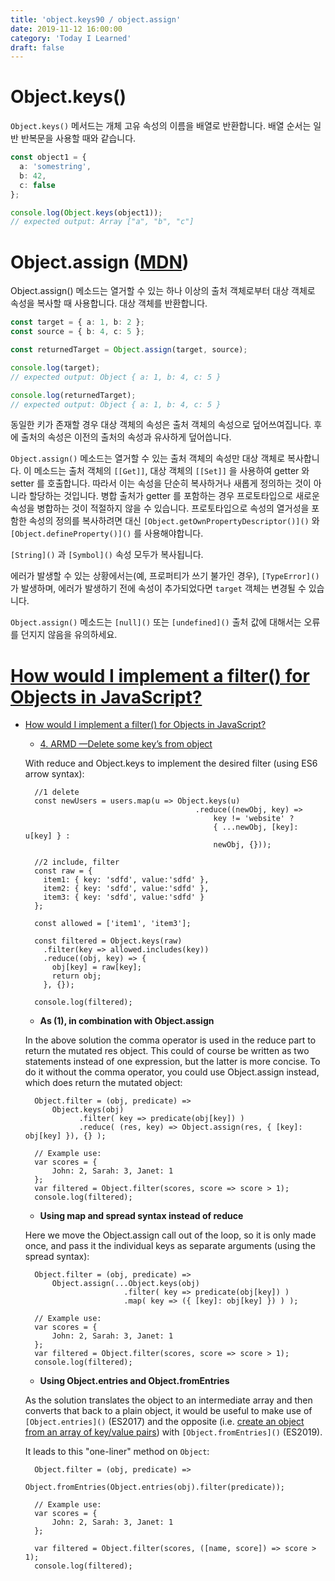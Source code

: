 ```yaml
---
title: 'object.keys90 / object.assign'
date: 2019-11-12 16:00:00
category: 'Today I Learned'
draft: false
---
```




# Object.keys()

`Object.keys()` 메서드는 개체 고유 속성의 이름을 배열로 반환합니다. 배열 순서는 일반 반복문을 사용할 때와 같습니다.

```typescript
const object1 = {
  a: 'somestring',
  b: 42,
  c: false
};

console.log(Object.keys(object1));
// expected output: Array ["a", "b", "c"]
```



# Object.assign ([MDN](https://developer.mozilla.org/ko/docs/Web/JavaScript/Reference/Global_Objects/Object/assign))

Object.assign() 메소드는 열거할 수 있는 하나 이상의 출처 객체로부터 대상 객체로 속성을 복사할 때 사용합니다. 대상 객체를 반환합니다.

```typescript
const target = { a: 1, b: 2 };
const source = { b: 4, c: 5 };

const returnedTarget = Object.assign(target, source);

console.log(target);
// expected output: Object { a: 1, b: 4, c: 5 }

console.log(returnedTarget);
// expected output: Object { a: 1, b: 4, c: 5 }
```

동일한 키가 존재할 경우 대상 객체의 속성은 출처 객체의 속성으로 덮어쓰여집니다. 후에 출처의 속성은 이전의 출처의 속성과 유사하게 덮어씁니다.

`Object.assign()` 메소드는 열거할 수 있는 출처 객체의 속성만 대상 객체로 복사합니다. 이 메소드는 출처 객체의 `[[Get]]`, 대상 객체의 `[[Set]]` 을 사용하여 getter 와 setter 를 호출합니다. 따라서 이는 속성을 단순히 복사하거나 새롭게 정의하는 것이 아니라 할당하는 것입니다. 병합 출처가 getter 를 포함하는 경우 프로토타입으로 새로운 속성을 병합하는 것이 적절하지 않을 수 있습니다. 프로토타입으로 속성의 열거성을 포함한 속성의 정의를 복사하려면 대신 `[Object.getOwnPropertyDescriptor()]()` 와 `[Object.defineProperty()]()` 를 사용해야합니다.

`[String]()` 과 `[Symbol]()` 속성 모두가 복사됩니다.

에러가 발생할 수 있는 상황에서는(예, 프로퍼티가 쓰기 불가인 경우), `[TypeError]()` 가 발생하며, 에러가 발생하기 전에 속성이 추가되었다면 `target` 객체는 변경될 수 있습니다.

`Object.assign()` 메소드는 `[null]()` 또는 `[undefined]()` 출처 값에 대해서는 오류를 던지지 않음을 유의하세요.



# [How would I implement a filter() for Objects in JavaScript?](https://stackoverflow.com/questions/5072136/javascript-filter-for-objects)

- [How would I implement a filter() for Objects in JavaScript?](https://stackoverflow.com/questions/5072136/javascript-filter-for-objects)

  - [4. ARMD —Delete some key’s from object](https://overflowjs.com/posts/Map-Reduce-Filter-In-Javascript.html)

  With reduce and Object.keys to implement the desired filter (using ES6 arrow syntax):

  ```
    //1 delete
    const newUsers = users.map(u => Object.keys(u)
    									.reduce((newObj, key) => 
    										key != 'website' ?
    										{ ...newObj, [key]: u[key] } :
    										newObj, {}));
    
    //2 include, filter
    const raw = {
      item1: { key: 'sdfd', value:'sdfd' },
      item2: { key: 'sdfd', value:'sdfd' },
      item3: { key: 'sdfd', value:'sdfd' }
    };
    
    const allowed = ['item1', 'item3'];
    
    const filtered = Object.keys(raw)
      .filter(key => allowed.includes(key))
      .reduce((obj, key) => {
        obj[key] = raw[key];
        return obj;
      }, {});
    
    console.log(filtered);
  ```

  - **As (1), in combination with Object.assign**

  In the above solution the comma operator is used in the reduce part to return the mutated res object. This could of course be written as two statements instead of one expression, but the latter is more concise. To do it without the comma operator, you could use Object.assign instead, which does return the mutated object:

  ```
    Object.filter = (obj, predicate) => 
        Object.keys(obj)
              .filter( key => predicate(obj[key]) )
              .reduce( (res, key) => Object.assign(res, { [key]: obj[key] }), {} );
    
    // Example use:
    var scores = {
        John: 2, Sarah: 3, Janet: 1
    };
    var filtered = Object.filter(scores, score => score > 1); 
    console.log(filtered);
  ```

  - **Using map and spread syntax instead of reduce**

  Here we move the Object.assign call out of the loop, so it is only made once, and pass it the individual keys as separate arguments (using the spread syntax):

  ```
    Object.filter = (obj, predicate) => 
        Object.assign(...Object.keys(obj)
                        .filter( key => predicate(obj[key]) )
                        .map( key => ({ [key]: obj[key] }) ) );
    
    // Example use:
    var scores = {
        John: 2, Sarah: 3, Janet: 1
    };
    var filtered = Object.filter(scores, score => score > 1); 
    console.log(filtered);
  ```

  - **Using Object.entries and Object.fromEntries**

  As the solution translates the object to an intermediate array and then converts that back to a plain object, it would be useful to make use of `[Object.entries]()` (ES2017) and the opposite (i.e. [create an object from an array of key/value pairs](https://stackoverflow.com/a/43682482/5459839)) with `[Object.fromEntries]()` (ES2019).

  It leads to this "one-liner" method on `Object`:

  ```
    Object.filter = (obj, predicate) => 
                      Object.fromEntries(Object.entries(obj).filter(predicate));
    
    // Example use:
    var scores = {
        John: 2, Sarah: 3, Janet: 1
    };
    
    var filtered = Object.filter(scores, ([name, score]) => score > 1); 
    console.log(filtered);
  ```
